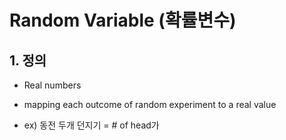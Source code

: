 # Random Variable (확률변수)

## 1. 정의
- Real numbers 
- mapping each outcome of random experiment to  a real value 

- ex) 동전 두개 던지기 = # of head가 